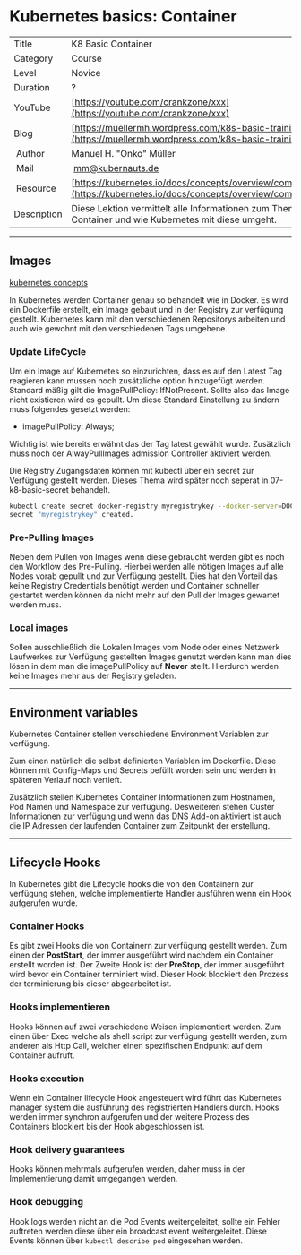 # Kubernetes basics: Container

|||
|---|---|
| Title | K8 Basic Container |
| Category | Course |
| Level | Novice |
| Duration | ? |
| YouTube | [https://youtube.com/crankzone/xxx](https://youtube.com/crankzone/xxx) |
| Blog | [https://muellermh.wordpress.com/k8s-basic-training-etcd](https://muellermh.wordpress.com/k8s-basic-training-etcd)  |
| Author | Manuel H. "Onko" Müller |
| Mail | mm@kubernauts.de |
| Resource | [https://kubernetes.io/docs/concepts/overview/components/](https://kubernetes.io/docs/concepts/overview/components/) |
| Description | Diese Lektion vermittelt alle Informationen zum Thema Container und wie Kubernetes mit diese umgeht.  |

---

## Images

[kubernetes concepts](https://kubernetes.io/docs/concepts/containers/images/)

In Kubernetes werden Container genau so behandelt wie in Docker.
Es wird ein Dockerfile erstellt, ein Image gebaut und in der Registry zur verfügung gestellt. Kubernetes kann mit den verschiedenen Repositorys arbeiten und auch wie gewohnt mit den verschiedenen Tags umgehene.

### Update LifeCycle

Um ein Image auf Kubernetes so einzurichten, dass es auf den Latest Tag reagieren kann mussen noch zusätzliche option hinzugefügt werden. Standard mäßig gilt die ImagePullPolicy: IfNotPresent. Sollte also das Image nicht existieren wird es gepullt. Um diese Standard Einstellung zu ändern muss folgendes gesetzt werden:

- imagePullPolicy: Always;

Wichtig ist wie bereits erwähnt das der Tag latest gewählt wurde.
Zusätzlich muss noch der AlwayPullImages admission Controller aktiviert werden.

Die Registry Zugangsdaten können mit kubectl über ein secret zur Verfügung gestellt werden. Dieses Thema wird später noch seperat in 07-k8-basic-secret behandelt.

```bash
kubectl create secret docker-registry myregistrykey --docker-server=DOCKER_REGISTRY_SERVER --docker-username=DOCKER_USER --docker-password=DOCKER_PASSWORD --docker-email=DOCKER_EMAIL
secret "myregistrykey" created.
```

### Pre-Pulling Images

Neben dem Pullen von Images wenn diese gebraucht werden gibt es noch den Workflow des Pre-Pulling. Hierbei werden alle nötigen Images auf alle Nodes vorab gepullt und zur Verfügung gestellt. Dies hat den Vorteil das keine Registry Credentials benötigt werden und Container schneller gestartet werden können da nicht mehr auf den Pull der Images gewartet werden muss.

### Local images

Sollen ausschließlich die Lokalen Images vom Node oder eines Netzwerk Laufwerkes zur Verfügung gestellten Images genutzt werden kann man dies lösen in dem man die imagePullPolicy auf **Never** stellt. Hierdurch werden keine Images mehr aus der Registry geladen.

---

## Environment variables

Kubernetes Container stellen verschiedene Environment Variablen zur verfügung.

Zum einen natürlich die selbst definierten Variablen im Dockerfile. Diese können mit Config-Maps und Secrets befüllt worden sein und werden in späteren Verlauf noch vertieft.

Zusätzlich stellen Kubernetes Container Informationen zum Hostnamen, Pod Namen und Namespace zur verfügung. Desweiteren stehen Custer Informationen zur verfügung und wenn das DNS Add-on aktiviert ist auch die IP Adressen der laufenden Container zum Zeitpunkt der erstellung.

---

## Lifecycle Hooks

In Kubernetes gibt die Lifecycle hooks die von den Containern zur verfügung stehen, welche implementierte Handler ausführen wenn ein Hook aufgerufen wurde.

### Container Hooks

Es gibt zwei Hooks die von Containern zur verfügung gestellt werden. Zum einen der **PostStart**, der immer ausgeführt wird nachdem ein Container erstellt worden ist. Der Zweite Hook ist der **PreStop**, der immer ausgeführt wird bevor ein Container terminiert wird. Dieser Hook blockiert den Prozess der terminierung bis dieser abgearbeitet ist.

### Hooks implementieren

Hooks können auf zwei verschiedene Weisen implementiert werden. Zum einen über Exec welche als shell script zur verfügung gestellt werden, zum anderen als Http Call, welcher einen spezifischen Endpunkt auf dem Container aufruft.

### Hooks execution

Wenn ein Container lifecycle Hook angesteuert wird führt das Kubernetes manager system die ausführung des registrierten Handlers durch. Hooks werden immer synchron aufgerufen und der weitere Prozess des Containers blockiert bis der Hook abgeschlossen ist.

### Hook delivery guarantees

Hooks können mehrmals aufgerufen werden, daher muss in der Implementierung damit umgegangen werden.

### Hook debugging

Hook logs werden nicht an die Pod Events weitergeleitet, sollte ein Fehler auftreten werden diese über ein broadcast event weitergeleitet. Diese Events können über `kubectl describe pod` eingesehen werden.
